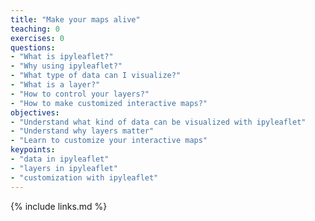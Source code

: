 ```yaml
---
title: "Make your maps alive"
teaching: 0
exercises: 0
questions:
- "What is ipyleaflet?"
- "Why using ipyleaflet?"
- "What type of data can I visualize?"
- "What is a layer?"
- "How to control your layers?"
- "How to make customized interactive maps?"
objectives:
- "Understand what kind of data can be visualized with ipyleaflet"
- "Understand why layers matter"
- "Learn to customize your interactive maps"
keypoints:
- "data in ipyleaflet"
- "layers in ipyleaflet"
- "customization with ipyleaflet"
---
```


{% include links.md %}

